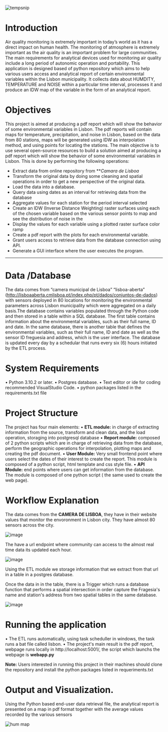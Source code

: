 ![tempsnip](https://user-images.githubusercontent.com/99036519/154965295-c1aac7d9-bcbe-4c07-af10-b0ff46810e8c.png)

# Introduction
Air quality monitoring is extremely important in today’s world as it has a direct impact on human health. The monitoring of atmosphere is extremely important as the air quality is an important problem for large communities. The main requirements for analytical devices used for monitoring air quality include a long period of autonomic operation and portability.
           This application is designed based of python repository which aims to help various users access and analytical report of certain environmental variables within the Lisbon municipality. It collects data about HUMDITY, TEMPERATURE and NOISE within a particular time interval, processes it and produce an IDW map of the variable in the form of an analytical report.
# Objectives
This project is aimed at producing a pdf report which will show the behavior of some environmental variables in Lisbon. The pdf reports will contain maps for temperature, precipitation, and noise in Lisbon, based on the data from 80 stations, maps will be generated using IDW as interpolation method, and using points for locating the stations.
The main objective is to use several open-source resources to build a solution aimed at producing a pdf report which will show the behavior of some environmental variables in Lisbon. This is done by performing the following operations:
* Extract data from online repository from ***Camara de Lisboa*
* Transform the original data by doing some cleaning and spatial operations in order to get a new perspective of the original data.
* Load the data into a database.
* Query data using dates as an interval for retrieving data from the database
* Aggregate values for each station for the period interval selected
* Create an IDW (Inverse Distance Weighting) raster surfaces using each of the chosen variable based on the various sensor points to map and see the distribution of noise in the
* Display the values for each variable using a plotted raster surface color ramp
* Create a pdf report with the plots for each environmental variable.
* Grant users access to retrieve data from the database connection using API.
* Generate a GUI interface where the user executes the program.
___________________________________________________________________________________________
# Data /Database 
The data comes from “camera municipal de Lisboa” “lisboa-aberta” (http://lisboaaberta.cmlisboa.pt/index.php/pt/dados/conjuntos-de-dados) with sensors deployed in 80 locations for monitoring the environmental parameters across Lisbon municipality which were aggregated on a daily basis.The database contains variables populated through the Python code and then stored in a table within a SQL database. The first table contains information about the environmental variables, such as their full name, ID and date. In the same database, there is another table that defines the environmental variables, such as their full name, ID and date as well as the sensor ID freguesia and address, which is the user interface. The database is updated every day by a schedular that runs every six (6) hours initiated by the ETL process.

# System Requirements 
• Python 3.10.2 or later.
• Postgres database.
• Text editor or ide for coding recommended VisualStudio Code.
• python packages listed in the requirements.txt file


# Project Structure

The project has four main elements:
• **ETL module:** in charge of extracting information from the source, transform and clean data, and the load operation, storaging into postgresql database
• **Report module:** composed of 2 python scripts which are in charge of retrieving data from the database, perform the geographic operations for interpolation, plotting maps and creating the pdf document.
• **User Module:** Very small frontend point where users select the dates of their interest to create the report. This module is composed of a python script, html template and css style file.
• **API Module:** end points where users can get information from the database. The module is composed of one python script ( the same used to create the web page).

# Workflow Explanation

The data comes from the **CAMERA DE LISBOA**, they have in their website values that monitor the envoronment in Lisbon city. They have almost 80 sensors across the city.

![image](https://user-images.githubusercontent.com/38009811/155448892-0ef72785-3505-460a-8128-0f76debf86a7.png)

The have a url endpoint where community can access to the almost real time data its updated each hour.

![image](https://user-images.githubusercontent.com/38009811/155449369-8db96a01-2ff5-4102-bce8-daa491a310a4.png)

Using the ETL module we storage information that we extract from that url in a table in a postgres database.

Once the data in in the table, there is a Trigger which runs a database function that performs a spatial intersection in order capture the Fragesia's name and station's address from two spatial tables in the same database.

![image](https://user-images.githubusercontent.com/38009811/155449985-908aa5b5-db96-4704-b44e-064c153309cb.png)



 # Running the application
• The ETL runs automatically, using task scheduller in windows, the task runs a bat file called lisbon.
• The project's main result is the pdf report, webpage runs locally in http://localhost:5001/, the script which launchs the webpage is **webapp.py**

**Note:** Users interested in running this project in their machines should clone the repository and install the python packages listed in requeriments.txt

# Output and Visualization.
Using the Python based end-user data retrieval file, the analytical report is presented on a map in pdf format together with the average values recorded by the various sensors

![hum map](https://user-images.githubusercontent.com/99036519/155208685-308f501f-bc61-4aef-a4a2-c7212cc85b5d.JPG)







